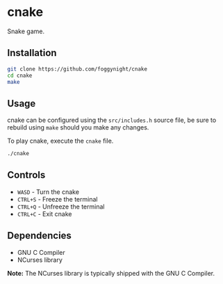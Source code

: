 # cnake

Snake game.

## Installation

```bash
git clone https://github.com/foggynight/cnake
cd cnake
make
```

## Usage

cnake can be configured using the `src/includes.h` source file, be sure to
rebuild using `make` should you make any changes.

To play cnake, execute the `cnake` file.
```bash
./cnake
```

## Controls

- `WASD` - Turn the cnake
- `CTRL+S` - Freeze the terminal
- `CTRL+Q` - Unfreeze the terminal
- `CTRL+C` - Exit cnake

## Dependencies

- GNU C Compiler
- NCurses library

**Note:** The NCurses library is typically shipped with the GNU C Compiler.
